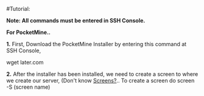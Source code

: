 #Tutorial:

__**Note: All commands must be entered in SSH Console.**__

**For PocketMine..**

**1.** First, Download the PocketMine Installer by entering this command at SSH Console,

wget later.com

**2.** After the installer has been installed, we need to create a screen to where we create our server, (Don't know [Screens?](https://www.rackaid.com/blog/linux-screen-tutorial-and-how-to/).. To create a screen do screen -S (screen name)
